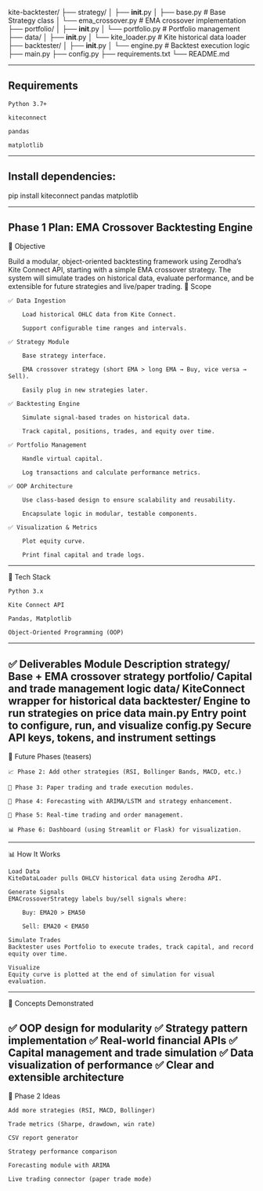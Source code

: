 kite-backtester/
├── strategy/
│   ├── __init__.py
│   ├── base.py            # Base Strategy class
│   └── ema_crossover.py   # EMA crossover implementation
├── portfolio/
│   ├── __init__.py
│   └── portfolio.py       # Portfolio management
├── data/
│   ├── __init__.py
│   └── kite_loader.py     # Kite historical data loader
├── backtester/
│   ├── __init__.py
│   └── engine.py          # Backtest execution logic
├── main.py
├── config.py
├── requirements.txt
└── README.md


---------------------------------------------------------------------------------------------------------------------------------------------------------
Requirements
------------
    Python 3.7+

    kiteconnect

    pandas

    matplotlib

---------------------------------------------------------------------------------------------------------------------------------------------------------
Install dependencies:
---------------------
pip install kiteconnect pandas matplotlib


---------------------------------------------------------------------------------------------------------------------------------------------------------
Phase 1 Plan: EMA Crossover Backtesting Engine
----------------------------------------------
🎯 Objective

Build a modular, object-oriented backtesting framework using Zerodha’s Kite Connect API, starting with a simple EMA crossover strategy. The system will simulate trades on historical data, evaluate performance, and be extensible for future strategies and live/paper trading.
📁 Scope

    ✅ Data Ingestion

        Load historical OHLC data from Kite Connect.

        Support configurable time ranges and intervals.

    ✅ Strategy Module

        Base strategy interface.

        EMA crossover strategy (short EMA > long EMA → Buy, vice versa → Sell).

        Easily plug in new strategies later.

    ✅ Backtesting Engine

        Simulate signal-based trades on historical data.

        Track capital, positions, trades, and equity over time.

    ✅ Portfolio Management

        Handle virtual capital.

        Log transactions and calculate performance metrics.

    ✅ OOP Architecture

        Use class-based design to ensure scalability and reusability.

        Encapsulate logic in modular, testable components.

    ✅ Visualization & Metrics

        Plot equity curve.

        Print final capital and trade logs.

---------------------------------------------------------------------------------------------------------------------------------------------------------
🧱 Tech Stack

    Python 3.x

    Kite Connect API

    Pandas, Matplotlib

    Object-Oriented Programming (OOP)

---------------------------------------------------------------------------------------------------------------------------------------------------------
✅ Deliverables
Module	Description
strategy/	Base + EMA crossover strategy
portfolio/	Capital and trade management logic
data/	KiteConnect wrapper for historical data
backtester/	Engine to run strategies on price data
main.py	Entry point to configure, run, and visualize
config.py	Secure API keys, tokens, and instrument settings
---------------------------------------------------------------------------------------------------------------------------------------------------------
🧩 Future Phases (teasers)

    📈 Phase 2: Add other strategies (RSI, Bollinger Bands, MACD, etc.)

    💸 Phase 3: Paper trading and trade execution modules.

    🤖 Phase 4: Forecasting with ARIMA/LSTM and strategy enhancement.

    🔄 Phase 5: Real-time trading and order management.

    📊 Phase 6: Dashboard (using Streamlit or Flask) for visualization.


---------------------------------------------------------------------------------------------------------------------------------------------------------
📊 How It Works

    Load Data
    KiteDataLoader pulls OHLCV historical data using Zerodha API.

    Generate Signals
    EMACrossoverStrategy labels buy/sell signals where:

        Buy: EMA20 > EMA50

        Sell: EMA20 < EMA50

    Simulate Trades
    Backtester uses Portfolio to execute trades, track capital, and record equity over time.

    Visualize
    Equity curve is plotted at the end of simulation for visual evaluation.

---------------------------------------------------------------------------------------------------------------------------------------------------------
🧠 Concepts Demonstrated

✅ OOP design for modularity
✅ Strategy pattern implementation
✅ Real-world financial APIs
✅ Capital management and trade simulation
✅ Data visualization of performance
✅ Clear and extensible architecture
---------------------------------------------------------------------------------------------------------------------------------------------------------
📌 Phase 2 Ideas

    Add more strategies (RSI, MACD, Bollinger)

    Trade metrics (Sharpe, drawdown, win rate)

    CSV report generator

    Strategy performance comparison

    Forecasting module with ARIMA

    Live trading connector (paper trade mode)
